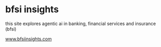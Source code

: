 # bfsi insights
this site explores agentic ai in banking, financial services and insurance (bfsi)

www.bfsiinsights.com
